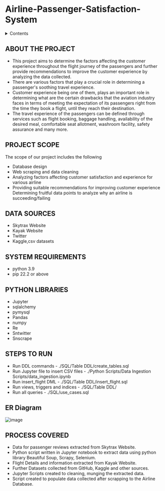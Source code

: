 # Airline-Passenger-Satisfaction-System
<!--CONTENT-->
<details>
  <summary>Contents</summary>
  <ol>
    <li>About The Project</li>
    <li>Scope of the Project</li>
    <li>Data Sources</li>
    <li>System Requirements</li>
    <li>Python Libraries</li>
    <li>Steps To Run</li>
    <li>ER Diagram</li>
    <li>Processed Covered</li>
  </ol>  
</details>


<!-- ABOUT THE PROJECT -->
## ABOUT THE PROJECT
<ul>
<li>This project aims to determine the factors affecting the customer experience throughout the flight journey of the passengers and further provide
recommendations to improve the customer experience by analyzing the data collected.
</li>
<li>
There are various factors that play a crucial role in determining a passenger's soothing travel experience. 
</li>
<li>
Customer experience being one of them, plays an important role in determining what are the certain drawbacks that the aviation industry faces in terms of meeting the expectation of its passengers right from the time they book a flight, until they reach their destination.
</li>
<li>
The travel experience of the passengers can be defined through services such as flight booking, baggage handling, availability of the desired meal, comfortable seat allotment, washroom facility, safety assurance and many more.
</li>
</ul>

<!-- SCOPE OF THE PROJECT -->
## PROJECT SCOPE
The scope of our  project includes the following
<ul>
<li>Database design</li>
<li>Web scraping and data cleaning</li>
<li>Analyzing factors affecting customer satisfaction and experience for various airline</li>
<li>Providing suitable recommendations for improving customer experience</li>
<lu>Determining fruitful data points to analyze why an airline is succeeding/failing</li>
</ul>

<!-- DATA SOURCES -->
## DATA SOURCES
* Skytrax Website
* Kayak Website
* Twitter
* Kaggle,csv datasets

<!-- SYSTEM REQUIREMENTS -->
## SYSTEM REQUIREMENTS
* python 3.9
* pip 22.2 or above

<!-- PYTHON LIBRARIES -->
## PYTHON LIBRARIES
* Jupyter
* sqlalchemy
* pymysql
* Pandas
* numpy
* Re
* Sntwitter
* Snscrape

<!-- STEPS TO RUN -->
## STEPS TO RUN
* Run DDL commands - ./SQL/Table DDL/create_tables.sql
* Run Jupyter file to insert CSV files - ./Python Scripts/Data Ingestion Scripts/data_ingestion.ipynb
* Run insert_flight DML - ./SQL/Table DDL/insert_flight.sql
* Run views, triggers and indices - ./SQL/Table DDL/
* Run all queries - ./SQL/use_cases.sql

<!-- ER DIAGRAM-->
## ER Diagram
![image](https://user-images.githubusercontent.com/53204171/207755917-e2c2286e-51ca-495b-b4be-73117493f76d.png)


<!-- PROCESS COVERED -->
## PROCESS COVERED
* Data for passenger reviews extracted from Skytrax Website.
* Python script written in Jupyter notebook to extract data using python library Beautiful Soup,
Scrapy, Selenium.
* Flight Details and information extracted from Kayak Website.
* Further Datasets collected from GitHub, Kaggle and other sources.
* Jupyter Scripts created to cleaning, munging the extracted data.
* Script created to populate data collected after scrapping to the Airline Database.

